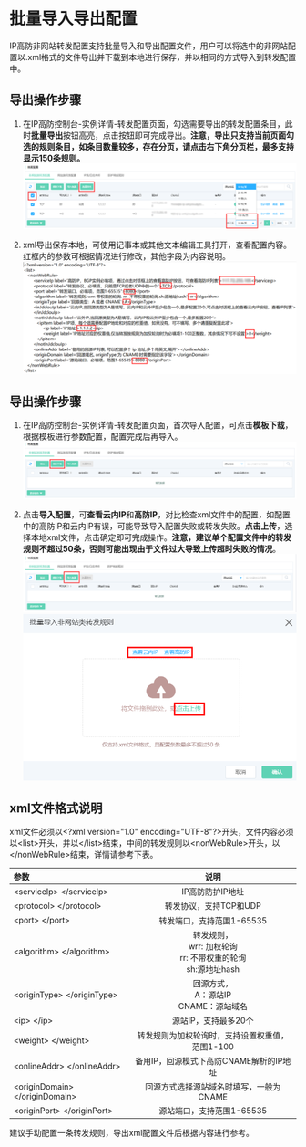 # 批量导入导出配置

IP高防非网站转发配置支持批量导入和导出配置文件，用户可以将选中的非网站配置以.xml格式的文件导出并下载到本地进行保存，并以相同的方式导入到转发配置中。

## 导出操作步骤

1. 在IP高防控制台-实例详情-转发配置页面，勾选需要导出的转发配置条目，此时**批量导出**按钮高亮，点击按钮即可完成导出。**注意，导出只支持当前页面勾选的规则条目，如条目数量较多，存在分页，请点击右下角分页栏，最多支持显示150条规则。**
    ![非网站转发规则](../../../../../image/Advanced%20Anti-DDoS/Net-Service-export.PNG)

2. xml导出保存本地，可使用记事本或其他文本编辑工具打开，查看配置内容。红框内的参数可根据情况进行修改，其他字段为内容说明。
    ![非网站转发规则](../../../../../image/Advanced%20Anti-DDoS/Net-Service-export01.PNG)

## 导出操作步骤

1. 在IP高防控制台-实例详情-转发配置页面，首次导入配置，可点击**模板下载**，根据模板进行参数配置，配置完成后再导入。
    ![非网站转发规则](../../../../../image/Advanced%20Anti-DDoS/Net-Service-template.PNG)

2. 点击**导入配置**，可**查看云内IP**和**高防IP**，对比检查xml文件中的配置，如配置中的高防IP和云内IP有误，可能导致导入配置失败或转发失败。**点击上传**，选择本地xml文件，点击确定即可完成操作。**注意，建议单个配置文件中的转发规则不超过50条，否则可能出现由于文件过大导致上传超时失败的情况**。
    ![非网站转发规则](../../../../../image/Advanced%20Anti-DDoS/Net-Service-import.PNG)
    ![非网站转发规则](../../../../../image/Advanced%20Anti-DDoS/Net-Service-import01.PNG)

## xml文件格式说明

xml文件必须以\<?xml version="1.0" encoding="UTF-8"?\>开头，文件内容必须以\<list\>开头，并以\</list\>结束，中间的转发规则以\<nonWebRule\>开头，以\</nonWebRule\>结束，详情请参考下表。

| 参数 |  说明  |  
| :------ |:---------: |
| \<serviceIp\> \</serviceIp\>    |  IP高防防护IP地址 |
| \<protocol\> \</protocol\>  | 转发协议，支持TCP和UDP  |
| \<port\> \</port\>  | 转发端口，支持范围1-65535  |  	
| \<algorithm\> \</algorithm\>  | 转发规则，</br>wrr: 加权轮询</br>rr:  不带权重的轮询</br>sh:源地址hash |  
| \<originType\> \</originType\>  |  回源方式，</br>A：源站IP </br>CNAME：源站域名 |  
| \<ip\> \</ip\> |  源站IP，支持最多20个  |
| \<weight\> \</weight\>|  转发规则为加权轮询时，支持设置权重值，范围1-100  |
| \<onlineAddr\> \</onlineAddr\> |  备用IP，回源模式下高防CNAME解析的IP地址 |
| \<originDomain\> \</originDomain\> |  回源方式选择源站域名时填写，一般为CNAME |
| \<originPort\> \</originPort\> |  源站端口，支持范围1-65535 |

建议手动配置一条转发规则，导出xml配置文件后根据内容进行参考。
